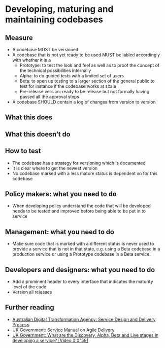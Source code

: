 # Developing, maturing and maintaining codebases

## Measure

- A codebase MUST be versioned
- A codebase that is not yet ready to be used MUST be labled accordingly with whether it is a 
    - Prototype: to test the look and feel as well as to proof the concept of the technical possibilities internally
    - Alpha: to do guided tests with a limited set of users
    - Beta: to open up testing to a larger section of the general public to test for instance if the codebase works at scale
    - Pre-release version: ready to be release but not formally having passed all the approval steps
- A codebase SHOULD contain a log of changes from version to version

## What this does

## What this doesn’t do

## How to test

* The codebase has a strategy for versioning which is documented
* It is clear where to get the newest version
* No codebase marked with a less mature status is dependent on for this codebase

## Policy makers: what you need to do

* When developing policy understand the code that will be developed needs to be tested and improved before being able to be put in to service

## Management: what you need to do

* Make sure code that is marked with a different status is never used to provide a service that is not in that state, e.g. using a Beta codebase in a production service or using a Prototype codebase in a Beta service.

## Developers and designers: what you need to do

* Add a prominent header to every interface that indicates the maturity level of the code
* Version all releases

## Further reading

- [Australian Digital Transformation Agency: Service Design and Delivery Process](https://guides.service.gov.au/topics/service-design-delivery-process/)
- [UK Government: Service Manual on Agile Delivery](https://www.gov.uk/service-manual/agile-delivery)
- [UK Government: What are the Discovery, Alpha, Beta and Live stages in developing a service? [Video 0'0"59]](https://www.youtube.com/watch?v=_cyI7DMhgYc)

